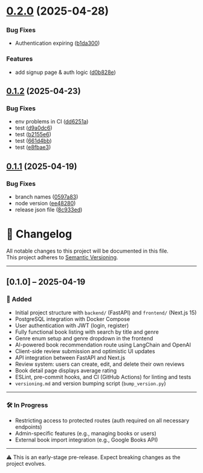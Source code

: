 # [0.2.0](https://github.com/leotonezi/sonic-library/compare/v0.1.2...v0.2.0) (2025-04-28)


### Bug Fixes

* Authentication expiring ([b1da300](https://github.com/leotonezi/sonic-library/commit/b1da3004b52f3bc4134184d03e9c150fb1136de1))


### Features

* add signup page & auth logic ([d0b828e](https://github.com/leotonezi/sonic-library/commit/d0b828ea058248e1a8d4dd180d591ed499e97278))

## [0.1.2](https://github.com/leotonezi/sonic-library/compare/v0.1.1...v0.1.2) (2025-04-23)


### Bug Fixes

* env problems in CI ([dd6251a](https://github.com/leotonezi/sonic-library/commit/dd6251a1993a9ce4378919d9d04f1be59f49259d))
* test ([d9a0dc6](https://github.com/leotonezi/sonic-library/commit/d9a0dc64fb809f7701f0830bed43fc61a6ae7364))
* test ([b2155e6](https://github.com/leotonezi/sonic-library/commit/b2155e6aad274dd5b1995023a22ffaf921d67f10))
* test ([661d4bb](https://github.com/leotonezi/sonic-library/commit/661d4bb5f2b91a030484e66fcdec0ee0374c908d))
* test ([e8fbae3](https://github.com/leotonezi/sonic-library/commit/e8fbae38534a165933e21e75c8dd9fbdce9c587d))

## [0.1.1](https://github.com/leotonezi/sonic-library/compare/v0.1.0...v0.1.1) (2025-04-19)


### Bug Fixes

* branch names ([0597a83](https://github.com/leotonezi/sonic-library/commit/0597a83d2f6a972a7e8ca01e340440b1d1a9916a))
* node version ([ee48280](https://github.com/leotonezi/sonic-library/commit/ee482804eb6447db1630853a2b9866350672bad3))
* release json file ([8c933ed](https://github.com/leotonezi/sonic-library/commit/8c933edcd48d98473e5c1301092a07704e49abb4))

# 📝 Changelog

All notable changes to this project will be documented in this file.  
This project adheres to [Semantic Versioning](https://semver.org/).

---

## [0.1.0] – 2025-04-19

### 🚀 Added
- Initial project structure with `backend/` (FastAPI) and `frontend/` (Next.js 15)
- PostgreSQL integration with Docker Compose
- User authentication with JWT (login, register)
- Fully functional book listing with search by title and genre
- Genre enum setup and genre dropdown in the frontend
- AI-powered book recommendation route using LangChain and OpenAI
- Client-side review submission and optimistic UI updates
- API integration between FastAPI and Next.js
- Review system: users can create, edit, and delete their own reviews
- Book detail page displays average rating
- ESLint, pre-commit hooks, and CI (GitHub Actions) for linting and tests
- `versioning.md` and version bumping script (`bump_version.py`)

---

### 🛠️ In Progress
- Restricting access to protected routes (auth required on all necessary endpoints)
- Admin-specific features (e.g., managing books or users)
- External book import integration (e.g., Google Books API)

---

⚠️ This is an early-stage pre-release. Expect breaking changes as the project evolves.
